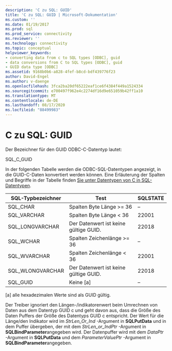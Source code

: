 ```yaml
---
description: 'C zu SQL: GUID'
title: 'C zu SQL: GUID | Microsoft-Dokumentation'
ms.custom: ''
ms.date: 01/19/2017
ms.prod: sql
ms.prod_service: connectivity
ms.reviewer: ''
ms.technology: connectivity
ms.topic: conceptual
helpviewer_keywords:
- converting data from c to SQL types [ODBC], guid
- data conversions from C to SQL types [ODBC], guid
- GUID data type [ODBC]
ms.assetid: 9168b0b6-a828-4fef-b8cd-bdf439776f23
author: David-Engel
ms.author: v-daenge
ms.openlocfilehash: 3fca2ba20df65222eaf1ce6f4384f449a1524334
ms.sourcegitcommit: e700497f962e4c2274df16d9e651059b42ff1a10
ms.translationtype: MT
ms.contentlocale: de-DE
ms.lasthandoff: 08/17/2020
ms.locfileid: "88499983"
---
```

# <a name="c-to-sql-guid"></a>C zu SQL: GUID
Der Bezeichner für den GUID ODBC-C-Datentyp lautet:  
  
 SQL_C_GUID  
  
 In der folgenden Tabelle werden die ODBC-SQL-Datentypen angezeigt, in die GUID-C-Daten konvertiert werden können. Eine Erläuterung der Spalten und Begriffe in der Tabelle finden [Sie unter Datentypen von C in SQL-Datentypen](../../../odbc/reference/appendixes/converting-data-from-c-to-sql-data-types.md).  
  
|SQL-Typbezeichner|Test|SQLSTATE|  
|-------------------------|----------|--------------|  
|SQL_CHAR|Spalten Byte Länge >= 36|–|  
|SQL_VARCHAR|Spalten Byte Länge < 36|22001|  
|SQL_LONGVARCHAR|Der Datenwert ist keine gültige GUID.|22018|  
|SQL_WCHAR|Spalten Zeichenlänge >= 36|–|  
|SQL_WVARCHAR|Spalten Zeichenlänge < 36|22001|  
|SQL_WLONGVARCHAR|Der Datenwert ist keine gültige GUID.|22018|  
|SQL_GUID|Keine [a]|–|  
  
 [a] alle hexadezimalen Werte sind als GUID gültig.  
  
 Der Treiber ignoriert den Längen-/indikatorenwert beim Umrechnen von Daten aus dem Datentyp GUID c und geht davon aus, dass die Größe des Daten Puffers der Größe des Datentyps GUID c entspricht. Der Wert für die Länge/den Indikator wird im *StrLen_Or_Ind* -Argument in **SQLPutData** und in dem Puffer übergeben, der mit dem *StrLen_or_IndPtr* -Argument in **SQLBindParameter**angegeben wird. Der Datenpuffer wird mit dem *DataPtr* -Argument in **SQLPutData** und dem *ParameterValuePtr* -Argument in **SQLBindParameter**angegeben.
